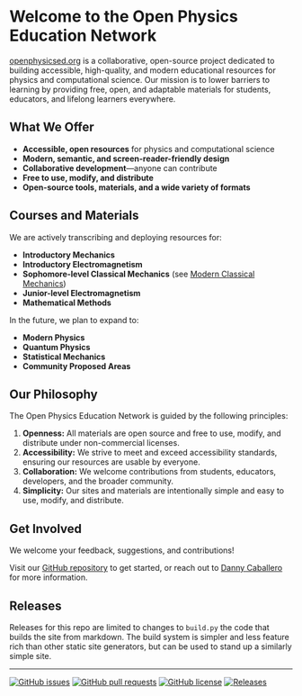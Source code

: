 # Welcome to the Open Physics Education Network

[openphysicsed.org](https://open-physics-ed-org.github.io/) is a collaborative, open-source project dedicated to building accessible, high-quality, and modern educational resources for physics and computational science. Our mission is to lower barriers to learning by providing free, open, and adaptable materials for students, educators, and lifelong learners everywhere.

## What We Offer
- **Accessible, open resources** for physics and computational science
- **Modern, semantic, and screen-reader-friendly design**
- **Collaborative development**—anyone can contribute
- **Free to use, modify, and distribute**
- **Open-source tools, materials, and a wide variety of formats**

## Courses and Materials
We are actively transcribing and deploying resources for:

- **Introductory Mechanics** 
- **Introductory Electromagnetism**
- **Sophomore-level Classical Mechanics** (see [Modern Classical Mechanics](https://open-physics-ed-org.github.io/modern-classical-mechanics/))
- **Junior-level Electromagnetism**
- **Mathematical Methods**

In the future, we plan to expand to:

- **Modern Physics**
- **Quantum Physics**
- **Statistical Mechanics**
- **Community Proposed Areas**

## Our Philosophy

The Open Physics Education Network is guided by the following principles:
1. **Openness:** All materials are open source and free to use, modify, and distribute under non-commercial licenses.
2. **Accessibility:** We strive to meet and exceed accessibility standards, ensuring our resources are usable by everyone.
3. **Collaboration:** We welcome contributions from students, educators, developers, and the broader community.
4. **Simplicity:** Our sites and materials are intentionally simple and easy to use, modify, and distribute.

## Get Involved

We welcome your feedback, suggestions, and contributions! 

Visit our [GitHub repository](https://github.com/open-physics-ed/open-physics-ed-org.github.io) to get started, or reach out to [Danny Caballero](https://dannycab.github.io/) for more information.

## Releases

Releases for this repo are limited to changes to `build.py` the code that builds the site from markdown. The build system is simpler and less feature rich than other static site generators, but can be used to stand up a similarly simple site.

---

<!-- [![GitHub Repo stars](https://img.shields.io/github/stars/open-physics-ed-org/open-physics-ed-org.github.io?style=social)](https://github.com/open-physics-ed-org/open-physics-ed-org.github.io)
[![GitHub forks](https://img.shields.io/github/forks/open-physics-ed-org/open-physics-ed-org.github.io?style=social)](https://github.com/open-physics-ed-org/open-physics-ed-org.github.io/fork) -->
[![GitHub issues](https://img.shields.io/github/issues/open-physics-ed-org/open-physics-ed-org.github.io)](https://github.com/open-physics-ed-org/open-physics-ed-org.github.io/issues)
[![GitHub pull requests](https://img.shields.io/github/issues-pr/open-physics-ed-org/open-physics-ed-org.github.io)](https://github.com/open-physics-ed-org/open-physics-ed-org.github.io/pulls)
[![GitHub license](https://img.shields.io/github/license/open-physics-ed-org/open-physics-ed-org.github.io)](https://github.com/open-physics-ed-org/open-physics-ed-org.github.io/blob/main/LICENSE)
[![Releases](https://img.shields.io/github/v/release/open-physics-ed-org/open-physics-ed-org.github.io?include_prereleases)](https://github.com/open-physics-ed-org/open-physics-ed-org.github.io/releases)
